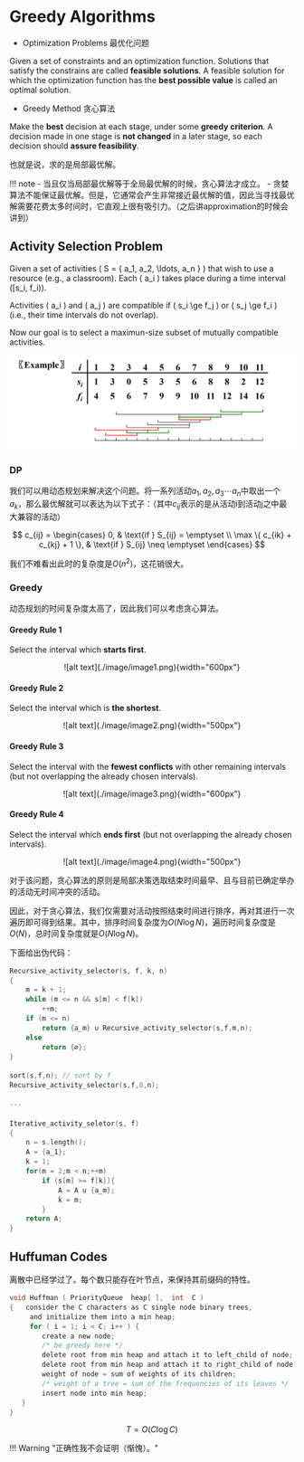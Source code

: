 # Greedy Algorithms

- Optimization Problems 最优化问题

Given a set of constraints and an optimization function.  Solutions that satisfy the constrains are called **feasible solutions**. A feasible solution for which the optimization function has the **best possible value** is called an optimal solution.

- Greedy Method 贪心算法

Make the **best** decision at each stage, under some **greedy criterion**. A decision made in one stage is **not changed** in a later stage, so each decision should **assure feasibility**.

也就是说，求的是局部最优解。

!!! note
    - 当且仅当局部最优解等于全局最优解的时候，贪心算法才成立。
    - 贪婪算法不能保证最优解。但是，它通常会产生非常接近最优解的值，因此当寻找最优解需要花费太多时间时，它直观上很有吸引力。（之后讲approximation的时候会讲到）


## Activity Selection Problem 
Given a set of activities \( S = \{ a_1, a_2, \ldots, a_n \} \) that wish to use a resource (e.g., a classroom). Each \( a_i \) takes place during a time interval \([s_i, f_i)\). 

Activities \( a_i \) and \( a_j \) are compatible if \( s_i \ge f_j \) or \( s_j \ge f_i \) (i.e., their time intervals do not overlap).

Now our goal is to select a maximun-size subset of mutually compatible activities.

![alt text](./image/image.png)
### DP
我们可以用动态规划来解决这个问题。将一系列活动$a_1, a_2, a_3 \cdots a_n$中取出一个$a_k$，那么最优解就可以表达为以下式子：（其中$c_{ij}$表示的是从活动i到活动j之中最大兼容的活动）

$$
c_{ij} = 
\begin{cases} 
0, & \text{if } S_{ij} = \emptyset \\
\max \{ c_{ik} + c_{kj} + 1 \}, & \text{if } S_{ij} \neq \emptyset
\end{cases}
$$

我们不难看出此时的复杂度是$O(n^2)$，这花销很大。

### Greedy
动态规划的时间复杂度太高了，因此我们可以考虑贪心算法。

#### Greedy Rule 1     
Select the interval which **starts first**.
<center>
![alt text](./image/image1.png){width="600px"}
</center>

#### Greedy Rule 2    
Select the interval which is **the shortest**.
<center>
![alt text](./image/image2.png){width="500px"}
</center>

#### Greedy Rule 3      
Select the interval with the **fewest conflicts** with other remaining intervals (but not overlapping the already chosen intervals).
<center>
![alt text](./image/image3.png){width="600px"}
</center>

#### Greedy Rule 4      
Select the interval which **ends first** (but not overlapping the already chosen intervals).
<center>
![alt text](./image/image4.png){width="500px"}
</center>

对于该问题，贪心算法的原则是局部决策选取结束时间最早、且与目前已确定举办的活动无时间冲突的活动。

因此，对于贪心算法，我们仅需要对活动按照结束时间进行排序，再对其进行一次遍历即可得到结果。其中，排序时间复杂度为$O(N\log N)$，遍历时间复杂度是$O(N)$，总时间复杂度就是$O(N\log N)$。

下面给出伪代码：
```c
Recursive_activity_selector(s, f, k, n)
{
    m = k + 1;
    while (m <= n && s[m] < f[k])
        ++m;
    if (m <= n)
        return {a_m} ∪ Recursive_activity_selector(s,f,m,n);
    else
        return {∅};
}

sort(s,f,n); // sort by f
Recursive_activity_selector(s,f,0,n);

---

Iterative_activity_seletor(s, f)
{
    n = s.length();
    A = {a_1};
    k = 1;
    for(m = 2;m < n;++m)
        if (s[m] >= f[k]){
            A = A ∪ {a_m};
            k = m;
        }
    return A;
}
```

## Huffuman Codes
离散中已经学过了。每个数只能存在叶节点，来保持其前缀码的特性。

```c
void Huffman ( PriorityQueue  heap[ ],  int  C )
{   consider the C characters as C single node binary trees,
     and initialize them into a min heap;
     for ( i = 1; i < C; i++ ) { 
        create a new node;
        /* be greedy here */
        delete root from min heap and attach it to left_child of node;
        delete root from min heap and attach it to right_child of node;
        weight of node = sum of weights of its children;
        /* weight of a tree = sum of the frequencies of its leaves */
        insert node into min heap;
   }
}
```

$$T = O(C \log C)$$

!!! Warning "正确性我不会证明（惭愧）。"
